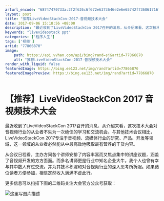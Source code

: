 ```yaml
---
arturl_encode: "68747470733a:2f2f626c6f672e6373646e2e6e65742f736861716f6e65616c:2f61727469636c652f64657461696c732f3737383636383730"
layout: post
title: "推荐LiveVideoStackCon-2017-音视频技术大会"
date: 2017-09-06 15:18:56 +08:00
description: "最近收到了LiveVideoStackCon 2017召开的消息，从介绍来看，这次技术大会对音视频行"
keywords: "livevideostack ppt"
categories: ['程序人生']
tags: ['视频']
artid: "77866870"
image:
    path: https://api.vvhan.com/api/bing?rand=sj&artid=77866870
    alt: "推荐LiveVideoStackCon-2017-音视频技术大会"
render_with_liquid: false
featuredImage: https://bing.ee123.net/img/rand?artid=77866870
featuredImagePreview: https://bing.ee123.net/img/rand?artid=77866870
---
```


# 【推荐】LiveVideoStackCon 2017 音视频技术大会

最近收到了LiveVideoStackCon 2017召开的消息，从介绍来看，这次技术大会对音视频行业的从业者不失为一次绝佳的学习和交流机会。与其他技术会议相比，LiveVideoStackCon 2017专注于音视频、流媒体行业的研究、产品、开发等领域，这一领域的从业者必然能从中最高效地吸取最有营养的干货内容。

从会议日程看，主办方同各个讲师安排了内容丰富而又焦点集中的讲座议题，涵盖了音视频开发的方方面面。而多名讲师更是行业中知名企业大牛，我个人也曾有幸与其中数人有过交流，并为其技术积淀和对音视频行业的深入思考所折服。如果诸位读者方便参加，相信定然收入满满不虚此行。

更多信息可以扫描下图的二维码关注大会官方公众号获取：

![这里写图片描述](https://img-blog.csdn.net/20170906151828492?watermark/2/text/aHR0cDovL2Jsb2cuY3Nkbi5uZXQvc2hhcW9uZWFs/font/5a6L5L2T/fontsize/400/fill/I0JBQkFCMA==/dissolve/70/gravity/SouthEast)